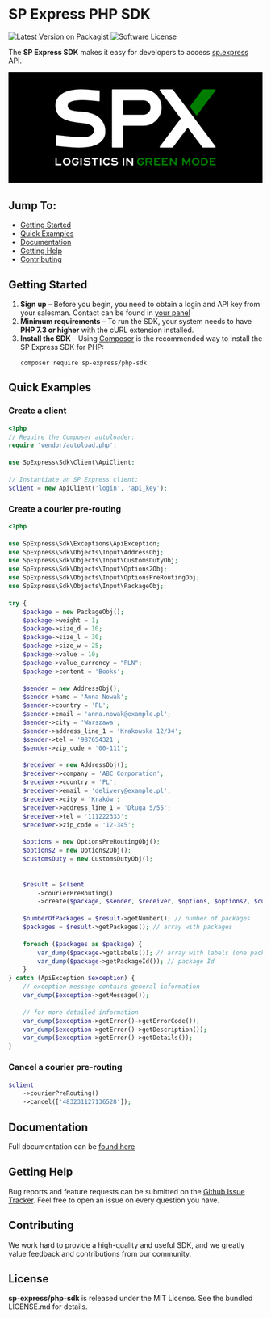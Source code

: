 # SP Express PHP SDK

[![Latest Version on Packagist][ico-version]][link-packagist]
[![Software License][ico-license]](LICENSE.md)

The **SP Express SDK** makes it easy for developers to access [sp.express](https://sp.express) API.



![SP Express](./docs/sp-ex-bl.png)


## Jump To:
* [Getting Started](#Getting-Started)
* [Quick Examples](#Quick-Examples)
* [Documentation](#Documentation)
* [Getting Help](#Getting-Help)
* [Contributing](#Contributing)

## Getting Started

1. **Sign up** – Before you begin, you need to obtain a login and API key from your salesman. Contact can be found in [your panel](https://sp.express/panel)
2. **Minimum requirements** – To run the SDK, your system needs to have **PHP 7.3 or higher** with the cURL extension installed.
3. **Install the SDK** – Using [Composer] is the recommended way to install the
   SP Express SDK for PHP: 
   ```
   composer require sp-express/php-sdk
   ```

## Quick Examples

### Create a client

```php
<?php
// Require the Composer autoloader:
require 'vendor/autoload.php';

use SpExpress\Sdk\Client\ApiClient;

// Instantiate an SP Express client: 
$client = new ApiClient('login', 'api_key');
```

### Create a courier pre-routing 

```php
<?php

use SpExpress\Sdk\Exceptions\ApiException;
use SpExpress\Sdk\Objects\Input\AddressObj;
use SpExpress\Sdk\Objects\Input\CustomsDutyObj;
use SpExpress\Sdk\Objects\Input\Options2Obj;
use SpExpress\Sdk\Objects\Input\OptionsPreRoutingObj;
use SpExpress\Sdk\Objects\Input\PackageObj;

try {
    $package = new PackageObj();
    $package->weight = 1;
    $package->size_d = 10;
    $package->size_l = 30;
    $package->size_w = 25;
    $package->value = 10;
    $package->value_currency = "PLN";
    $package->content = 'Books';
   
    $sender = new AddressObj();
    $sender->name = 'Anna Nowak';
    $sender->country = 'PL';
    $sender->email = 'anna.nowak@example.pl';
    $sender->city = 'Warszawa';
    $sender->address_line_1 = 'Krakowska 12/34';
    $sender->tel = '987654321';
    $sender->zip_code = '00-111';
   
    $receiver = new AddressObj();
    $receiver->company = 'ABC Corporation';
    $receiver->country = 'PL';
    $receiver->email = 'delivery@example.pl';
    $receiver->city = 'Kraków';
    $receiver->address_line_1 = 'Długa 5/55';
    $receiver->tel = '111222333';
    $receiver->zip_code = '12-345';
   
    $options = new OptionsPreRoutingObj();
    $options2 = new Options2Obj();
    $customsDuty = new CustomsDutyObj();


    $result = $client
        ->courierPreRouting()
        ->create($package, $sender, $receiver, $options, $options2, $customsDuty);

    $numberOfPackages = $result->getNumber(); // number of packages
    $packages = $result->getPackages(); // array with packages

    foreach ($packages as $package) {
        var_dump($package->getLabels()); // array with labels (one package can contain multiple labels)
        var_dump($package->getPackageId()); // package Id
    }
} catch (ApiException $exception) {
    // exception message contains general information
    var_dump($exception->getMessage());

    // for more detailed information
    var_dump($exception->getError()->getErrorCode());
    var_dump($exception->getError()->getDescription());
    var_dump($exception->getError()->getDetails());
}
```

### Cancel a courier pre-routing

```php
$client
    ->courierPreRouting()
    ->cancel(['483231127136528']);
```


## Documentation 

Full documentation can be [found here](./docs/index.md)

## Getting Help

Bug reports and feature requests can be submitted on the [Github Issue Tracker][sdk-issues].
Feel free to open an issue on every question you have.


## Contributing

We work hard to provide a high-quality and useful SDK, and we greatly value feedback and contributions from our community.

## License

**sp-express/php-sdk** is released under the MIT License. See the bundled LICENSE.md for details.

[ico-version]: https://img.shields.io/packagist/v/sp-express/php-sdk.svg?style=flat-square
[ico-license]: https://img.shields.io/badge/license-MIT-brightgreen.svg?style=flat-square
[link-packagist]: https://packagist.org/packages/sp-express/php-sdk
[sdk-issues]: https://github.com/sp-express/php-sdk/issues
[composer]: http://getcomposer.org

